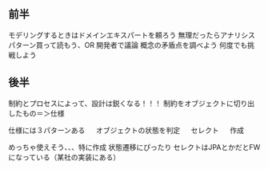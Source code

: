 ## 前半
モデリングするときはドメインエキスパートを頼ろう
無理だったらアナリシスパターン買って読もう、OR 開発者で議論
概念の矛盾点を調べよう
何度でも挑戦しよう


## 後半
制約とプロセスによって、設計は鋭くなる！！！
制約をオブジェクトに切り出したもの＝＞仕様

仕様には３パターンある
　 オブジェクトの状態を判定
　 セレクト
　 作成

めっちゃ使えそう、、、特に作成
状態遷移にぴったり
セレクトはJPAとかだとFWになっている（某社の実装にある）

